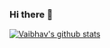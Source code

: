 ### Hi there 👋

<!--
**v-a14/v-a14** is a ✨ _special_ ✨ repository because its `README.md` (this file) appears on your GitHub profile.

Here are some ideas to get you started:

- 🎭 I Love maths and Competitive Programming 
- 🎼 Loves old Classical Music  
- 👯 Addicted to learning and growing everyday
- 🤔 Undergrad in JC Bose University, YMCA pursuing Electronics and Computer Engineering 
- 💬 Ask me about anything.
- 📫 How to connect with me: 
-     ◻️ LinkedIn:  https://www.linkedin.com/in/va14/
-     ◻️ Instagram: https://www.instagram.com/va_a14/
      ◻️ Twitter:   https://twitter.com/va_a14
- Coding Handles:
      💨 Codechef:   https://www.codechef.com/users/va14
      💨 Codeforces: https://codeforces.com/profile/va14
      💨 LeetCode:   https://leetcode.com/va14/
      💨 GFG:        https://auth.geeksforgeeks.org/user/va14
-->
[![Vaibhav's github stats](https://github-readme-stats.vercel.app/api?username=v-a14&count_private=true&show_icons=true&theme=radical&hide_rank=false)](https://github.com/anuraghazra/github-readme-stats)
